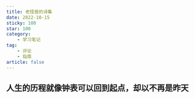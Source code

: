 ```yaml
---
title: 老怪兽的诗集
date: 2022-10-15
sticky: 100
star: 100
category:
    - 学习笔记
tag:
    - 评论
    - 指南
article: false
---
```


## 人生的历程就像钟表可以回到起点，却以不再是昨天
